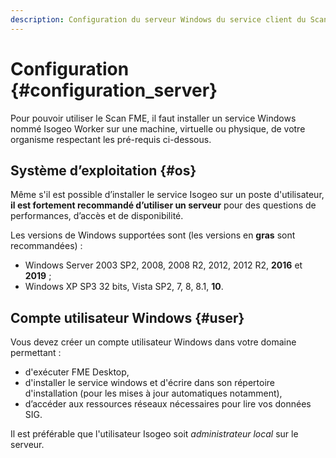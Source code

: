 ```yaml
---
description: Configuration du serveur Windows du service client du Scan FME (Isogeo)
---
```


# Configuration {#configuration_server}

Pour pouvoir utiliser le Scan FME, il faut installer un service Windows nommé Isogeo Worker sur une machine, virtuelle ou physique, de votre organisme respectant les pré-requis ci-dessous.

## Système d’exploitation {#os}

Même s'il est possible d’installer le service Isogeo sur un poste d'utilisateur, **il est fortement recommandé d’utiliser un serveur** pour des questions de performances, d’accès et de disponibilité.

Les versions de Windows supportées sont (les versions  en **gras** sont recommandées) :

* Windows Server 2003 SP2, 2008, 2008 R2, 2012, 2012 R2, **2016** et **2019** ;
* Windows XP SP3 32 bits, Vista SP2, 7, 8, 8.1, **10**.

## Compte utilisateur Windows {#user}

Vous devez créer un compte utilisateur Windows dans votre domaine permettant :

* d'exécuter FME Desktop,
* d'installer le service windows et d'écrire dans son répertoire d'installation (pour les mises à jour automatiques notamment),
* d’accéder aux ressources réseaux nécessaires pour lire vos données SIG.

Il est préférable que l'utilisateur Isogeo soit *administrateur local* sur le serveur.